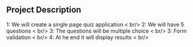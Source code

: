 ## Project Description

1: We will create a single page quiz application < br/>
2: We will have  5 questions < br/>
3: The questions will be multiple choice < br/>
3: Form validation < br/>
4: At he end it will display results < br/>
